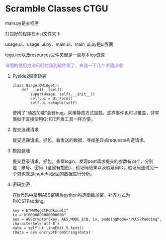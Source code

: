 # Scramble Classes CTGU

main.py是主程序

打包好的程序在dist文件夹下

usage.ui、usage_ui.py、main.ui、main_ui.py是ui界面

logo.ico以及resources文件夹里是一些基本ico资源

<font style="font-weight:700;color:#B399FF">详细的使用方法已经封装到软件里了，来说一下几个关键点吧</font>

1. Pyside2弹窗跳转

   ```
   class Usage(QWidget):
       def __init__(self):
           super(Usage, self).__init__()
           self.ui = Ui_Form()
           self.ui.setupUi(self)
   ```

   使用了“动态加载”会有bug。采用静态方式加载，这样事件也可以覆盖，非常类似于直接使用Qt IDE开发工具一样方便。

2. 提交选课请求

   提交选课请求，抓包，看发送的数据，寻找差异点requests构造请求。

3. 模拟登陆

   提交登录请求，抓包，查看login，发现post请求提交的参数有四个，分别是：账号、密码（这里有加密）、验证码结果以及验证码ID。验证码通过另一个包也就是captcha返回的数据进行分析。

4. 密码加密

   在js代码中拿到AES密钥后python构造函数加密，补齐方式为PKCS7Padding。

   ```
   key = b"MWMqg2tPcDkxcm11"
   iv = b"0000000000000000"
   aes = AEScryptor(key, AES.MODE_ECB, iv, paddingMode="PKCS7Padding", characterSet='utf-8')
   data = self.ui.lineEdit_5.text()
   rData = aes.encryptFromString(data)
   ```

   